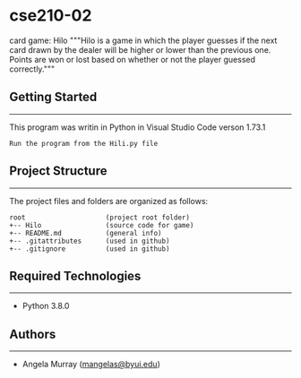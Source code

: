 # cse210-02
 card game: Hilo
     """Hilo is a game in which the player guesses if the next card 
    drawn by the dealer will be higher or lower than the previous one. 
    Points are won or lost based on whether or not the player guessed correctly."""

## Getting Started
---
This program was writin in Python in Visual Studio Code verson 1.73.1
```
Run the program from the Hili.py file
```
## Project Structure
---
The project files and folders are organized as follows:
```
root                    (project root folder)
+-- Hilo                (source code for game)
+-- README.md           (general info)
+-- .gitattributes      (used in github)
+-- .gitignore          (used in github)
```

## Required Technologies
---
* Python 3.8.0

## Authors
---
* Angela Murray (mangelas@byui.edu)